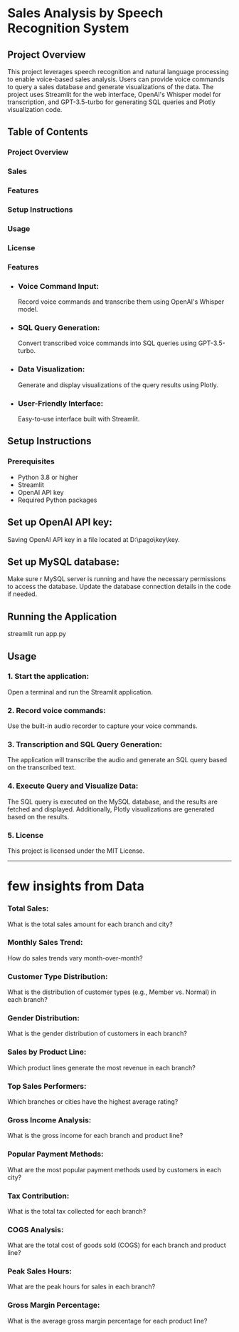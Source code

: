 # Sales Analysis by Speech Recognition System

## Project Overview
 This project leverages speech recognition and natural language processing to enable voice-based sales analysis. Users can provide voice commands to query a sales database and generate visualizations of the data. The project uses Streamlit for the web interface, OpenAI's Whisper model for transcription, and GPT-3.5-turbo for generating SQL queries and Plotly visualization code.
## Table of Contents
### Project Overview
### Sales
### Features
### Setup Instructions
### Usage
### License
###  Features
* ### Voice Command Input:
  Record voice commands and transcribe them using OpenAI's Whisper model.
* ### SQL Query Generation:
  Convert transcribed voice commands into SQL queries using GPT-3.5-turbo.
* ### Data Visualization:
  Generate and display visualizations of the query results using Plotly.
* ### User-Friendly Interface:
  Easy-to-use interface built with Streamlit.
## Setup Instructions
### Prerequisites
* Python 3.8 or higher
* Streamlit
* OpenAI API key
* Required Python packages
## Set up OpenAI API key:
Saving  OpenAI API key in a file located at D:\\pago\\key\\key.
## Set up MySQL database:
Make sure r MySQL server is running and  have the necessary permissions to access the database. Update the database connection details in the code if needed.
## Running the Application
streamlit run app.py
## Usage
### 1. Start the application:
Open a terminal and run the Streamlit application.
### 2. Record voice commands:
Use the built-in audio recorder to capture your voice commands.
### 3. Transcription and SQL Query Generation:
The application will transcribe the audio and generate an SQL query based on the transcribed text.
### 4. Execute Query and Visualize Data:
The SQL query is executed on the MySQL database, and the results are fetched and displayed. Additionally, Plotly visualizations are generated based on the results.
### 5. License
This project is licensed under the MIT License.
********************************************************************************************************************************************************
# few insights from Data
### Total Sales:
What is the total sales amount for each branch and city?
### Monthly Sales Trend:
How do sales trends vary month-over-month?
### Customer Type Distribution:
What is the distribution of customer types (e.g., Member vs. Normal) in each branch?
### Gender Distribution:
What is the gender distribution of customers in each branch?
### Sales by Product Line: 
Which product lines generate the most revenue in each branch?
### Top Sales Performers:
Which branches or cities have the highest average rating?
### Gross Income Analysis:
 What is the gross income for each branch and product line?
### Popular Payment Methods:
What are the most popular payment methods used by customers in each city?
### Tax Contribution:
What is the total tax collected for each branch?
### COGS Analysis: 
What are the total cost of goods sold (COGS) for each branch and product line?
### Peak Sales Hours: 
What are the peak hours for sales in each branch?
### Gross Margin Percentage: 
What is the average gross margin percentage for each product line?



